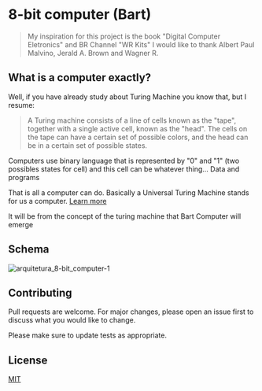 # 8-bit computer (Bart)

> My inspiration for this project is the book "Digital Computer Eletronics" and BR Channel "WR Kits"
> I would like to thank Albert Paul Malvino, Jerald A. Brown and Wagner R.

##

## What is a computer exactly?

Well, if you have already study about Turing Machine you know that, but I resume:


> A Turing machine consists of a line of cells known as the "tape", together with a single active cell, known as the "head". The cells on the tape can have a certain set  of possible colors, and the head can be in a certain set of possible states.

Computers use binary language that is represented by "0" and "1" (two possibles states for cell) and this cell can be whatever thing... Data and programs

That is all a computer can do. Basically a Universal Turing Machine stands for us a computer. [Learn more](http://www.scholarpedia.org/article/Turing_machine)

It will be from the concept of the turing machine that Bart Computer will emerge
##

## Schema
![arquitetura_8-bit_computer-1](https://user-images.githubusercontent.com/59267719/128603418-89d7fd63-bd19-4d24-991d-388ec0c56ddb.jpg)


## Contributing
Pull requests are welcome. For major changes, please open an issue first to discuss what you would like to change.

Please make sure to update tests as appropriate.

## License
[MIT](https://choosealicense.com/licenses/mit/)
